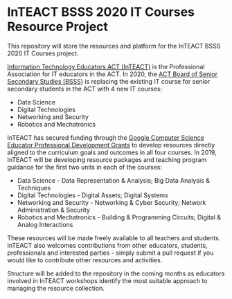 # InTEACT BSSS 2020 IT Courses Resource Project

This repository will store the resources and platform for the InTEACT BSSS 2020 IT Courses project.

[Information Technology Educators ACT (InTEACT)](https://inteact.act.edu.au/) is the Professional Association for IT educators in the ACT. In 2020, the [ACT Board of Senior Secondary Studies (BSSS)](http://bsss.act.edu.au/) is replacing the existing IT course for senior secondary students in the ACT with 4 new IT courses:
* Data Science
* Digital Technologies
* Networking and Security
* Robotics and Mechatronics

InTEACT has secured funding through the [Google Computer Science Educator Professional Development Grants](https://edu.google.com/computer-science/educator-grants/) to develop resources directly aligned to the curriculum goals and outcomes in all four courses. In 2019, InTEACT will be developing resource packages and teaching program guidance for the first two units in each of the courses:
* Data Science - Data Representation & Analysis; Big Data Analysis & Techniques
* Digital Technologies - Digital Assets; Digital Systems
* Networking and Security - Networking & Cyber Security; Network Administration & Security
* Robotics and Mechatronics - Building & Programming Circuits; Digital & Analog Interactions

These resources will be made freely available to all teachers and students. InTEACT also welcomes contributions from other educators, students, professionals and interested parties - simply submit a pull request if you would like to contribute other resources and activities.

Structure will be added to the repository in the coming months as educators involved in InTEACT workshops identify the most suitable approach to managing the resource collection.
